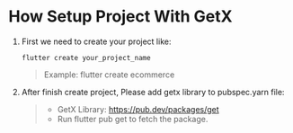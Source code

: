 # How Setup Project With GetX

1. First we need to create your project like:
     ```
   flutter create your_project_name
     ```
   > Example: flutter create ecommerce
   > 
2. After finish create project, Please add getx library to pubspec.yarn file:
   
   > - GetX Library: https://pub.dev/packages/get
   > - Run flutter pub get to fetch the package.
